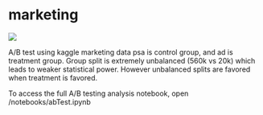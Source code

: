 # marketing

<a target="_blank" href="https://cookiecutter-data-science.drivendata.org/">
    <img src="https://img.shields.io/badge/CCDS-Project%20template-328F97?logo=cookiecutter" />
</a>

A/B test using kaggle marketing data
psa is control group, and ad is treatment group. Group split is extremely unbalanced (560k vs 20k) which leads to weaker statistical power. However unbalanced splits are favored when treatment is favored.

To access the full A/B testing analysis notebook, open /notebooks/abTest.ipynb